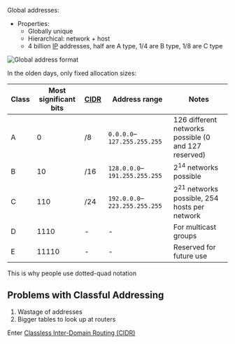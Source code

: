 Global addresses:
- Properties:
	- Globally unique
	- Hierarchical: network + host
	- 4 billion [IP](Protocols/IP/IP.md) addresses, half are A type, 1/4 are B type, 1/8 are C type

![Global address format](img/global-address-format.png)

In the olden days, only fixed allocation sizes:

| Class | Most significant bits | [CIDR](CIDR.md) | Address range | Notes |
| ---- | ---- | ---- | ---- | ---- |
| A | 0 | /8 | `0.0.0.0`–`127.255.255.255` | 126 different networks possible (0 and 127 reserved) |
| B | 10 | /16 | `128.0.0.0`–`191.255.255.255` | $2^{14}$ networks possible |
| C | 110 | /24 | `192.0.0.0`–`223.255.255.255` | $2^{21}$ networks possible, 254 hosts per network |
| D | 1110 | - | - | For multicast groups |
| E | 11110 | - | - | Reserved for future use |

This is why people use dotted-quad notation

## Problems with Classful Addressing

1. Wastage of addresses
2. Bigger tables to look up at routers

Enter [Classless Inter-Domain Routing (CIDR)](CIDR.md)

